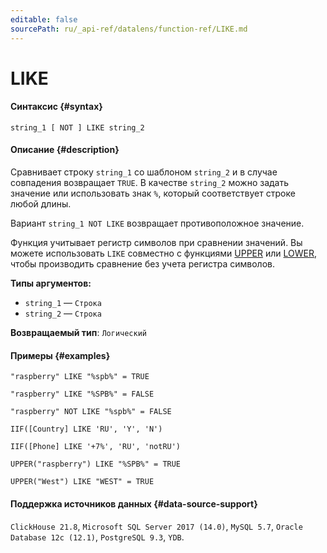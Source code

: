 ```yaml
---
editable: false
sourcePath: ru/_api-ref/datalens/function-ref/LIKE.md
---
```


# LIKE



#### Синтаксис {#syntax}


```
string_1 [ NOT ] LIKE string_2
```

#### Описание {#description}
Сравнивает строку `string_1` со шаблоном `string_2` и в случае совпадения возвращает `TRUE`.
В качестве `string_2` можно задать значение или использовать знак `%`, который соответствует строке любой длины.

Вариант `string_1 NOT LIKE` возвращает противоположное значение.

Функция учитывает регистр символов при сравнении значений. Вы можете использовать `LIKE` совместно с функциями [UPPER](UPPER.md) или [LOWER](LOWER.md), чтобы производить сравнение без учета регистра символов.

**Типы аргументов:**
- `string_1` — `Строка`
- `string_2` — `Строка`


**Возвращаемый тип**: `Логический`

#### Примеры {#examples}

```
"raspberry" LIKE "%spb%" = TRUE
```

```
"raspberry" LIKE "%SPB%" = FALSE
```

```
"raspberry" NOT LIKE "%spb%" = FALSE
```

```
IIF([Country] LIKE 'RU', 'Y', 'N')
```

```
IIF([Phone] LIKE '+7%', 'RU', 'notRU')
```

```
UPPER("raspberry") LIKE "%SPB%" = TRUE
```

```
UPPER("West") LIKE "WEST" = TRUE
```


#### Поддержка источников данных {#data-source-support}

`ClickHouse 21.8`, `Microsoft SQL Server 2017 (14.0)`, `MySQL 5.7`, `Oracle Database 12c (12.1)`, `PostgreSQL 9.3`, `YDB`.
